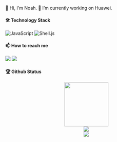 👋 Hi, I'm Noah.
🔭 I’m currently working on Huawei.

#### 🛠 Technology Stack

![JavaScript](https://img.shields.io/badge/JavaScript-F7DF1E?logo=javascript&logoColor=fff&style=flat)
![Shell.js](https://img.shields.io/badge/Shell-61DAFBD?logo=Shell&logoColor=fff&style=flat)

#### 📫 How to reach me

<a href="mailto:yebin.yu@hotmail.com"><img src="https://img.shields.io/badge/yebin.yu@hotmail.com-4FC08D?logo=Gmail&logoColor=fff&style=flat"></a>
<a href="weixin://SuperGeniusNoah"><img src="https://img.shields.io/badge/SuperGeniusNoah-092E20?logo=WeChat&logoColor=fff&style=flat"></a>

#### 🏆 Github Status

<div align="center"> <img height="137px" src="https://github-readme-stats.vercel.app/api?username=Alfred-Skyblue&hide_title=true&hide_border=true&show_icons=true&line_height=21&text_color=000&icon_color=000&bg_color=0,ea6161,ffc64d,fffc4d,52fa5a&theme=graywhite" /> </div>

<div align="center"> <img src="https://github-readme-stats.vercel.app/api/top-langs/?username=Alfred-Skyblue&theme=tokyonight&layout=compact"> </div>

<div align="center"> <img src="https://github-profile-trophy.vercel.app/?username=Alfred-Skyblue&theme=onedark" /> </div>

<!--
**Noah-yebin/Noah-yebin** is a ✨ _special_ ✨ repository because its `README.md` (this file) appears on your GitHub profile.

Here are some ideas to get you started:
.
- 🔭 I’m currently working on ...
- 🌱 I’m currently learning ...
- 👯 I’m looking to collaborate on ...
- 🤔 I’m looking for help with ...
- 💬 Ask me about ...
- 📫 How to reach me: ...
- 😄 Pronouns: ...
- ⚡ Fun fact: ...
-->
